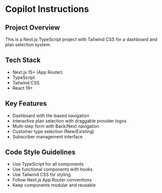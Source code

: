 # Copilot Instructions

<!-- Use this file to provide workspace-specific custom instructions to Copilot. For more details, visit https://code.visualstudio.com/docs/copilot/copilot-customization#_use-a-githubcopilotinstructionsmd-file -->

## Project Overview
This is a Next.js TypeScript project with Tailwind CSS for a dashboard and plan selection system.

## Tech Stack
- Next.js 15+ (App Router)
- TypeScript
- Tailwind CSS
- React 19+

## Key Features
- Dashboard with tile-based navigation
- Interactive plan selection with draggable provider logos
- Multi-step form with Back/Next navigation
- Customer type selection (New/Existing)
- Subscriber management interface

## Code Style Guidelines
- Use TypeScript for all components
- Use functional components with hooks
- Use Tailwind CSS for styling
- Follow Next.js App Router conventions
- Keep components modular and reusable
